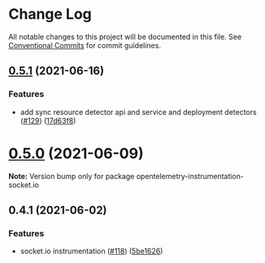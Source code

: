 # Change Log

All notable changes to this project will be documented in this file.
See [Conventional Commits](https://conventionalcommits.org) for commit guidelines.

## [0.5.1](https://github.com/aspecto-io/opentelemetry-ext-js/compare/opentelemetry-instrumentation-socket.io@0.5.0...opentelemetry-instrumentation-socket.io@0.5.1) (2021-06-16)


### Features

* add sync resource detector api and service and deployment detectors ([#129](https://github.com/aspecto-io/opentelemetry-ext-js/issues/129)) ([17d63f8](https://github.com/aspecto-io/opentelemetry-ext-js/commit/17d63f87e8103fecd9f6f906eed9931e2f5a4aaa))





# [0.5.0](https://github.com/aspecto-io/opentelemetry-ext-js/compare/opentelemetry-instrumentation-socket.io@0.4.1...opentelemetry-instrumentation-socket.io@0.5.0) (2021-06-09)

**Note:** Version bump only for package opentelemetry-instrumentation-socket.io





## 0.4.1 (2021-06-02)


### Features

* socket.io instrumentation ([#118](https://github.com/aspecto-io/opentelemetry-ext-js/issues/118)) ([5be1626](https://github.com/aspecto-io/opentelemetry-ext-js/commit/5be16260ce398100a8b2f097fe1da2fd9132a634))
